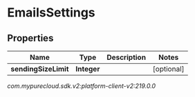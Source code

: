 # EmailsSettings


## Properties

| Name | Type | Description | Notes |
| ------------ | ------------- | ------------- | ------------- |
| **sendingSizeLimit** | **Integer** |  |  [optional] |




_com.mypurecloud.sdk.v2:platform-client-v2:219.0.0_
